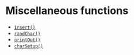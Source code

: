 # Miscellaneous functions

- [`insert()`](functions/insert)
- [`randChar()`](functions/randChar)
- [`printOut()`](functions/printOut)
- [`charSetup()`](functions/charSetup)